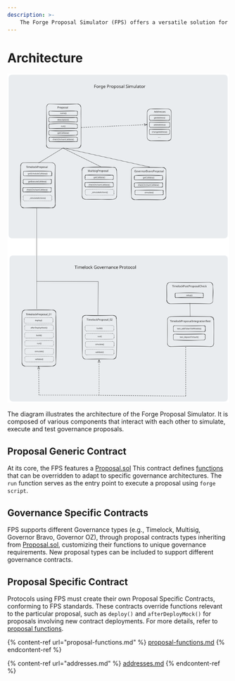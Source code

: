 ```yaml
---
description: >-
    The Forge Proposal Simulator (FPS) offers a versatile solution for protocols with trusted actors to create and validate governance proposals.
---
```


# Architecture

<img src="../../assets/diagram.svg" alt="FPS design architecture" class="gitbook-drawing">

The diagram illustrates the architecture of the Forge Proposal Simulator. It is
composed of various components that interact with each other to simulate,
execute and test governance proposals.

## Proposal Generic Contract

At its core, the FPS features a [Proposal.sol](../../../src/proposals/Proposal.sol) This contract defines
[functions](proposal-functions.md) that can be overridden to adapt to specific governance architectures. The `run` function serves as the entry point to execute a proposal using `forge script`.

## Governance Specific Contracts

FPS supports different Governance types (e.g., Timelock, Multisig, Governor Bravo, Governor OZ), through proposal contracts types inheriting from [Proposal.sol](../../../src/proposals/Proposal.sol), customizing their functions to unique governance requirements. New proposal types can be included to support different governance contracts.

## Proposal Specific Contract

Protocols using FPS must create their own Proposal Specific Contracts, conforming to FPS standards. These contracts override functions relevant to the particular proposal, such as `deploy()` and `afterDeployMock()` for proposals involving new contract deployments. For more details, refer to [proposal functions](proposal-functions.md).

{% content-ref url="proposal-functions.md" %}
[proposal-functions.md](proposal-functions.md)
{% endcontent-ref %}

{% content-ref url="addresses.md" %}
[addresses.md](addresses.md)
{% endcontent-ref %}
